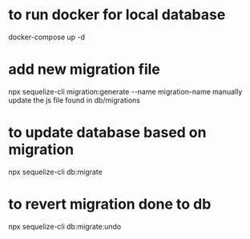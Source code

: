 # to run docker for local database
docker-compose up -d

# add new migration file 
npx sequelize-cli migration:generate --name migration-name
manually update the js file found in db/migrations

# to update database based on migration
npx sequelize-cli db:migrate

# to revert migration done to db
npx sequelize-cli db:migrate:undo


